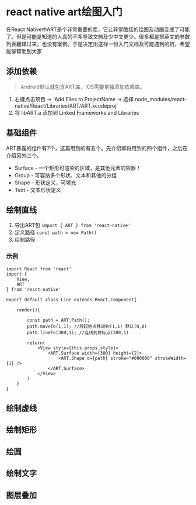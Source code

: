 # react native art绘图入门
在React Native中ART是个非常重要的库，它让非常酷炫的绘图及动画变成了可能了。但是可能是知道的人真的不多导致文档及少中文更少。很多都是把英文的参数列表翻译过来，也没有案例。于是决定出这样一份入门文档及可能遇到的坑，希望能够帮助到大家

## 添加依赖
>Android默认就包含ART库，IOS需要单独添加依赖库。

1. 右键点击项目 -> ‘Add Files to ProjectName -> 选择 node_modules/react-native/React/Libraries/ART/ART.xcodeproj’
2. 将 libART.a 添加到 Linked Frameworks and Libraries

## 基础组件
ART暴露的组件有7个，这篇用到的有五个。先介绍即将用到的四个组件，之后在介绍另外三个。    

- Surface - 一个矩形可渲染的区域，是其他元素的容器！
- Group - 可容纳多个形状、文本和其他的分组
- Shape - 形状定义，可填充
- Text - 文本形状定义

## 绘制直线
1. 导出ART包 ```import { ART } from 'react-native'```
2. 定义路径 ```const path = new Path()```
3. 绘制路径 

### 示例

```
import React from 'react'
import {
    View,
    ART
} from 'react-native'

export default class Line extends React.Component{

    render(){

        const path = ART.Path();
        path.moveTo(1,1); //将起始点移动到(1,1) 默认(0,0)
        path.lineTo(300,1); //连线到目标点(300,1)

        return(
            <View style={this.props.style}>
                <ART.Surface width={300} height={2}>
                    <ART.Shape d={path} stroke="#000000" strokeWidth={1} />
                </ART.Surface>
            </View>
        )
    }
}
```

## 绘制虚线

## 绘制矩形

## 绘圆

## 绘制文字

## 图层叠加
